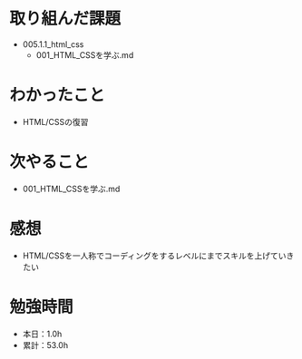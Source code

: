 # 取り組んだ課題
* 005.1.1_html_css
  * 001_HTML_CSSを学ぶ.md

# わかったこと
* HTML/CSSの復習

# 次やること
* 001_HTML_CSSを学ぶ.md

# 感想
* HTML/CSSを一人称でコーディングをするレベルにまでスキルを上げていきたい

# 勉強時間
* 本日：1.0h
* 累計：53.0h
